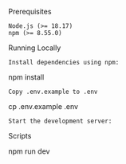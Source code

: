 Prerequisites

    Node.js (>= 18.17)
    npm (>= 8.55.0)

Running Locally

    Install dependencies using npm:

npm install

    Copy .env.example to .env

cp .env.example .env

    Start the development server:

Scripts

npm run dev
